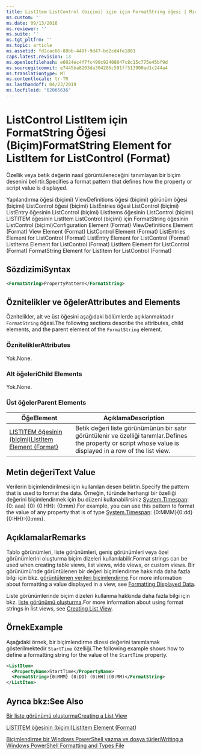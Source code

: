 ```yaml
---
title: ListItem ListControl (biçimi) için için FormatString öğesi | Microsoft Docs
ms.custom: ''
ms.date: 09/13/2016
ms.reviewer: ''
ms.suite: ''
ms.tgt_pltfrm: ''
ms.topic: article
ms.assetid: fd2cac66-88bb-449f-9d47-bd2cd4fe1801
caps.latest.revision: 13
ms.openlocfilehash: e6024ec4f7fc490c92408047c8c15c775e45bf9d
ms.sourcegitcommit: e7445ba8203da304286c591ff513900ad1c244a4
ms.translationtype: MT
ms.contentlocale: tr-TR
ms.lasthandoff: 04/23/2019
ms.locfileid: "62065636"
---
```

# <a name="formatstring-element-for-listitem-for-listcontrol--format"></a><span data-ttu-id="352fc-102">ListControl ListItem için FormatString Öğesi (Biçim)</span><span class="sxs-lookup"><span data-stu-id="352fc-102">FormatString Element for ListItem for ListControl  (Format)</span></span>

<span data-ttu-id="352fc-103">Özellik veya betik değerin nasıl görüntüleneceğini tanımlayan bir biçim desenini belirtir.</span><span class="sxs-lookup"><span data-stu-id="352fc-103">Specifies a format pattern that defines how the property or script value is displayed.</span></span>

<span data-ttu-id="352fc-104">Yapılandırma öğesi (biçimi) ViewDefinitions öğesi (biçimi) görünüm öğesi (biçimi) ListControl öğesi (biçimi) ListEntries öğesi ListControl (biçimi) ListEntry öğesinin ListControl (biçimi) ListItems öğesinin ListControl (biçimi) LISTITEM öğesinin ListItem ListControl (biçimi) için FormatString öğesinin ListControl (biçimi)</span><span class="sxs-lookup"><span data-stu-id="352fc-104">Configuration Element (Format) ViewDefinitions Element (Format) View Element (Format) ListControl Element (Format) ListEntries Element for ListControl (Format) ListEntry Element for ListControl (Format) ListItems Element for ListControl (Format) ListItem Element for ListControl (Format) FormatString Element for ListItem for ListControl (Format)</span></span>

## <a name="syntax"></a><span data-ttu-id="352fc-105">Sözdizimi</span><span class="sxs-lookup"><span data-stu-id="352fc-105">Syntax</span></span>

```xml
<FormatString>PropertyPattern</FormatString>
```

## <a name="attributes-and-elements"></a><span data-ttu-id="352fc-106">Öznitelikler ve öğeler</span><span class="sxs-lookup"><span data-stu-id="352fc-106">Attributes and Elements</span></span>

<span data-ttu-id="352fc-107">Öznitelikler, alt ve üst öğesini aşağıdaki bölümlerde açıklanmaktadır `FormatString` öğesi.</span><span class="sxs-lookup"><span data-stu-id="352fc-107">The following sections describe the attributes, child elements, and the parent element of the `FormatString` element.</span></span>

### <a name="attributes"></a><span data-ttu-id="352fc-108">Öznitelikler</span><span class="sxs-lookup"><span data-stu-id="352fc-108">Attributes</span></span>

<span data-ttu-id="352fc-109">Yok.</span><span class="sxs-lookup"><span data-stu-id="352fc-109">None.</span></span>

### <a name="child-elements"></a><span data-ttu-id="352fc-110">Alt öğeleri</span><span class="sxs-lookup"><span data-stu-id="352fc-110">Child Elements</span></span>

<span data-ttu-id="352fc-111">Yok.</span><span class="sxs-lookup"><span data-stu-id="352fc-111">None.</span></span>

### <a name="parent-elements"></a><span data-ttu-id="352fc-112">Üst öğeler</span><span class="sxs-lookup"><span data-stu-id="352fc-112">Parent Elements</span></span>

|<span data-ttu-id="352fc-113">Öğe</span><span class="sxs-lookup"><span data-stu-id="352fc-113">Element</span></span>|<span data-ttu-id="352fc-114">Açıklama</span><span class="sxs-lookup"><span data-stu-id="352fc-114">Description</span></span>|
|-------------|-----------------|
|[<span data-ttu-id="352fc-115">LISTITEM öğesinin (biçimi)</span><span class="sxs-lookup"><span data-stu-id="352fc-115">ListItem Element (Format)</span></span>](./listitem-element-for-listitems-for-listcontrol-format.md)|<span data-ttu-id="352fc-116">Betik değeri liste görünümünün bir satır görüntülenir ve özelliği tanımlar.</span><span class="sxs-lookup"><span data-stu-id="352fc-116">Defines the property or script whose value is displayed in a row of the list view.</span></span>|

## <a name="text-value"></a><span data-ttu-id="352fc-117">Metin değeri</span><span class="sxs-lookup"><span data-stu-id="352fc-117">Text Value</span></span>

<span data-ttu-id="352fc-118">Verilerin biçimlendirilmesi için kullanılan desen belirtin.</span><span class="sxs-lookup"><span data-stu-id="352fc-118">Specify the pattern that is used to format the data.</span></span> <span data-ttu-id="352fc-119">Örneğin, türünde herhangi bir özelliği değerini biçimlendirmek için bu düzeni kullanabilirsiniz [System.Timespan](/dotnet/api/System.TimeSpan): {0: aaa} {0} {0:HH}: {0:mm}.</span><span class="sxs-lookup"><span data-stu-id="352fc-119">For example, you can use this pattern to format the value of any property that is of type [System.Timespan](/dotnet/api/System.TimeSpan): {0:MMM}{0:dd}{0:HH}:{0:mm}.</span></span>

## <a name="remarks"></a><span data-ttu-id="352fc-120">Açıklamalar</span><span class="sxs-lookup"><span data-stu-id="352fc-120">Remarks</span></span>

<span data-ttu-id="352fc-121">Tablo görünümleri, liste görünümleri, geniş görünümleri veya özel görünümlerini oluşturma biçim dizeleri kullanılabilir.</span><span class="sxs-lookup"><span data-stu-id="352fc-121">Format strings can be used when creating table views, list views, wide views, or custom views.</span></span> <span data-ttu-id="352fc-122">Bir görünümü'nde görüntülenen bir değeri biçimlendirme hakkında daha fazla bilgi için bkz. [görüntülenen verileri biçimlendirme](./formatting-displayed-data.md).</span><span class="sxs-lookup"><span data-stu-id="352fc-122">For more information about formatting a value displayed in a view, see [Formatting Displayed Data](./formatting-displayed-data.md).</span></span>

<span data-ttu-id="352fc-123">Liste görünümlerinde biçim dizeleri kullanma hakkında daha fazla bilgi için bkz. [liste görünümü oluşturma](./creating-a-list-view.md).</span><span class="sxs-lookup"><span data-stu-id="352fc-123">For more information about using format strings in list views, see [Creating List View](./creating-a-list-view.md).</span></span>

## <a name="example"></a><span data-ttu-id="352fc-124">Örnek</span><span class="sxs-lookup"><span data-stu-id="352fc-124">Example</span></span>

<span data-ttu-id="352fc-125">Aşağıdaki örnek, bir biçimlendirme dizesi değerini tanımlamak gösterilmektedir `StartTime` özelliği.</span><span class="sxs-lookup"><span data-stu-id="352fc-125">The following example shows how to define a formatting string for the value of the `StartTime` property.</span></span>

```xml
<ListItem>
  <PropertyName>StartTime</PropertyName>
  <FormatString>{0:MMM} (0:DD) (0:HH):(0:MM)</FormatString>
</ListItem>
```

## <a name="see-also"></a><span data-ttu-id="352fc-126">Ayrıca bkz:</span><span class="sxs-lookup"><span data-stu-id="352fc-126">See Also</span></span>

[<span data-ttu-id="352fc-127">Bir liste görünümü oluşturma</span><span class="sxs-lookup"><span data-stu-id="352fc-127">Creating a List View</span></span>](./creating-a-list-view.md)

[<span data-ttu-id="352fc-128">LISTITEM öğesinin (biçimi)</span><span class="sxs-lookup"><span data-stu-id="352fc-128">ListItem Element (Format)</span></span>](./listitem-element-for-listitems-for-listcontrol-format.md)

[<span data-ttu-id="352fc-129">Biçimlendirme bir Windows PowerShell yazma ve dosya türleri</span><span class="sxs-lookup"><span data-stu-id="352fc-129">Writing a Windows PowerShell Formatting and Types File</span></span>](./writing-a-powershell-formatting-file.md)
